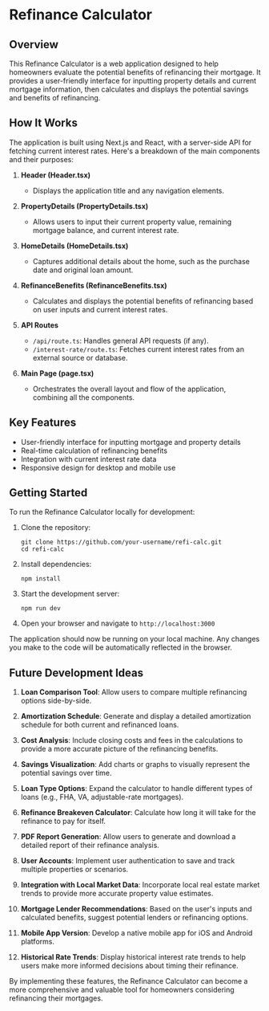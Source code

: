 # Refinance Calculator

## Overview

This Refinance Calculator is a web application designed to help homeowners evaluate the potential benefits of refinancing their mortgage. It provides a user-friendly interface for inputting property details and current mortgage information, then calculates and displays the potential savings and benefits of refinancing.

## How It Works

The application is built using Next.js and React, with a server-side API for fetching current interest rates. Here's a breakdown of the main components and their purposes:

1. **Header (Header.tsx)**
   - Displays the application title and any navigation elements.

2. **PropertyDetails (PropertyDetails.tsx)**
   - Allows users to input their current property value, remaining mortgage balance, and current interest rate.

3. **HomeDetails (HomeDetails.tsx)**
   - Captures additional details about the home, such as the purchase date and original loan amount.

4. **RefinanceBenefits (RefinanceBenefits.tsx)**
   - Calculates and displays the potential benefits of refinancing based on user inputs and current interest rates.

5. **API Routes**
   - `/api/route.ts`: Handles general API requests (if any).
   - `/interest-rate/route.ts`: Fetches current interest rates from an external source or database.

6. **Main Page (page.tsx)**
   - Orchestrates the overall layout and flow of the application, combining all the components.

## Key Features

- User-friendly interface for inputting mortgage and property details
- Real-time calculation of refinancing benefits
- Integration with current interest rate data
- Responsive design for desktop and mobile use

## Getting Started

To run the Refinance Calculator locally for development:

1. Clone the repository:
   ```
   git clone https://github.com/your-username/refi-calc.git
   cd refi-calc
   ```

2. Install dependencies:
   ```
   npm install
   ```

3. Start the development server:
   ```
   npm run dev
   ```

4. Open your browser and navigate to `http://localhost:3000`

The application should now be running on your local machine. Any changes you make to the code will be automatically reflected in the browser.

## Future Development Ideas

1. **Loan Comparison Tool**: Allow users to compare multiple refinancing options side-by-side.

2. **Amortization Schedule**: Generate and display a detailed amortization schedule for both current and refinanced loans.

3. **Cost Analysis**: Include closing costs and fees in the calculations to provide a more accurate picture of the refinancing benefits.

4. **Savings Visualization**: Add charts or graphs to visually represent the potential savings over time.

5. **Loan Type Options**: Expand the calculator to handle different types of loans (e.g., FHA, VA, adjustable-rate mortgages).

6. **Refinance Breakeven Calculator**: Calculate how long it will take for the refinance to pay for itself.

7. **PDF Report Generation**: Allow users to generate and download a detailed report of their refinance analysis.

8. **User Accounts**: Implement user authentication to save and track multiple properties or scenarios.

9. **Integration with Local Market Data**: Incorporate local real estate market trends to provide more accurate property value estimates.

10. **Mortgage Lender Recommendations**: Based on the user's inputs and calculated benefits, suggest potential lenders or refinancing options.

11. **Mobile App Version**: Develop a native mobile app for iOS and Android platforms.

12. **Historical Rate Trends**: Display historical interest rate trends to help users make more informed decisions about timing their refinance.

By implementing these features, the Refinance Calculator can become a more comprehensive and valuable tool for homeowners considering refinancing their mortgages.
